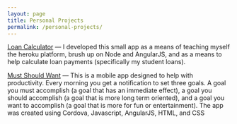 ```yaml
---
layout: page
title: Personal Projects
permalink: /personal-projects/
---
```


[Loan Calculator](https://blooming-eyrie-1503.herokuapp.com/) — I developed this small app as a means of teaching myself the heroku platform, brush up on Node and AngularJS, and as a means to help calculate loan payments (specifically my student loans).

[Must Should Want](https://play.google.com/store/apps/details?id=com.iamtjbrown.msw) — This is a mobile app designed to help with productivity. Every morning you get a notification to set three goals. A goal you must accomplish (a goal that has an immediate effect), a goal you should accomplish (a goal that is more long term oriented), and a goal you want to accomplish (a goal that is more for fun or entertainment). The app was created using Cordova, Javascript, AngularJS, HTML, and CSS

